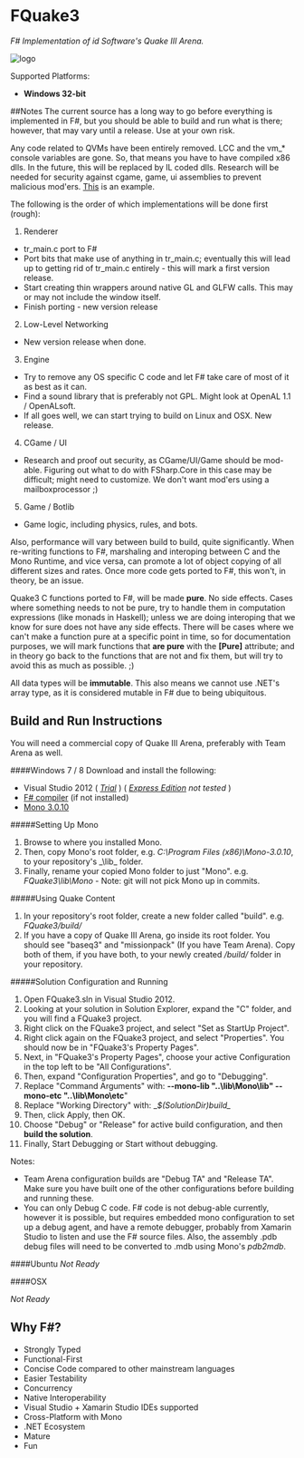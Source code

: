 # FQuake3
_F\# Implementation of id Software's Quake III Arena._

![logo](https://raw.github.com/TIHan/FQuake3/master/fquake3_logo.png)

Supported Platforms:

* __Windows 32-bit__

##Notes
The current source has a long way to go before everything is implemented in F#, but you should be able to build and run what is there; however, that may vary until a release. Use at your own risk.

Any code related to QVMs have been entirely removed. LCC and the vm_* console variables are gone. So, that means you have to have compiled x86 dlls. In the future, this will be replaced by IL coded dlls. Research will be needed for security against cgame, game, ui assemblies to prevent malicious mod'ers. [This](https://subterraneangames.com/threads/requested-namespaces-for-dungeoneer-scripting.2406/) is an example.

The following is the order of which implementations will be done first (rough):

1. Renderer
 * tr_main.c port to F#
 * Port bits that make use of anything in tr_main.c; eventually this will lead up to getting rid of tr_main.c entirely - this will mark a first version release.
 * Start creating thin wrappers around native GL and GLFW calls. This may or may not include the window itself.
 * Finish porting - new version release
2. Low-Level Networking
 * New version release when done.
3. Engine
 * Try to remove any OS specific C code and let F# take care of most of it as best as it can.
 * Find a sound library that is preferably not GPL. Might look at OpenAL 1.1 / OpenALsoft.
 * If all goes well, we can start trying to build on Linux and OSX. New release.
4. CGame / UI
 * Research and proof out security, as CGame/UI/Game should be mod-able. Figuring out what to do with FSharp.Core in this case may be difficult; might need to customize. We don't want mod'ers using a mailboxprocessor ;)
5. Game / Botlib
 * Game logic, including physics, rules, and bots.

Also, performance will vary between build to build, quite significantly. When re-writing functions to F#, marshaling and interoping between C and the Mono Runtime, and vice versa, can promote a lot of object copying of all different sizes and rates. Once more code gets ported to F#, this won't, in theory, be an issue.

Quake3 C functions ported to F#, will be made __pure__. No side effects. Cases where something needs to not be pure, try to handle them in computation expressions (like monads in Haskell); unless we are doing interoping that we know for sure does not have any side effects. There will be cases where we can't make a function pure at a specific point in time, so for documentation purposes, we will mark functions that __are pure__ with the __[Pure]__ attribute; and in theory go back to the functions that are not and fix them, but will try to avoid this as much as possible. ;)

All data types will be __immutable__. This also means we cannot use .NET's array type, as it is considered mutable in F# due to being ubiquitous.

## Build and Run Instructions

You will need a commercial copy of Quake III Arena, preferably with Team Arena as well.

####Windows 7 / 8
Download and install the following:

* Visual Studio 2012 ( _[Trial](http://www.microsoft.com/visualstudio/eng/products/visual-studio-premium-2012)_ ) ( _[Express Edition](http://www.microsoft.com/visualstudio/eng/products/visual-studio-express-for-windows-desktop#product-express-desktop) not tested_ )
* [F# compiler](http://go.microsoft.com/fwlink/?LinkID=261287) (if not installed)
* [Mono 3.0.10](http://origin-download.mono-project.com/archive/3.0.10/windows-installer/mono-3.0.10-gtksharp-2.12.11-win32-0.exe)

#####Setting Up Mono
1. Browse to where you installed Mono.
2. Then, copy Mono's root folder, e.g. _C:\Program Files (x86)\Mono-3.0.10_, to your repository's _\lib\_ folder.
3. Finally, rename your copied Mono folder to just "Mono". e.g. _FQuake3\lib\Mono_ - Note: git will not pick Mono up in commits.

#####Using Quake Content
1. In your repository's root folder, create a new folder called "build". e.g. _FQuake3/build/_
2. If you have a copy of Quake III Arena, go inside its root folder. You should see "baseq3" and "missionpack" (If you have Team Arena). Copy both of them, if you have both, to your newly created _/build/_ folder in your repository.

#####Solution Configuration and Running

1. Open FQuake3.sln in Visual Studio 2012.
2. Looking at your solution in Solution Explorer, expand the "C" folder, and you will find a FQuake3 project.
3. Right click on the FQuake3 project, and select "Set as StartUp Project".
4. Right click again on the FQuake3 project, and select "Properties". You should now be in "FQuake3's Property Pages".
5. Next, in "FQuake3's Property Pages", choose your active Configuration in the top left to be "All Configurations".
6. Then, expand "Configuration Properties", and go to "Debugging".
7. Replace "Command Arguments" with: __--mono-lib "..\\lib\\Mono\\lib" --mono-etc "..\\lib\\Mono\\etc__"
8. Replace "Working Directory" with: __$(SolutionDir)build\__
9. Then, click Apply, then OK.
1. Choose "Debug" or "Release" for active build configuration, and then __build the solution__.
1. Finally, Start Debugging or Start without debugging.

Notes:

* Team Arena configuration builds are "Debug TA" and "Release TA". Make sure you have built one of the other configurations before building and running these.
* You can only Debug C code. F# code is not debug-able currently, however it is possible, but requires embedded mono configuration to set up a debug agent, and have a remote debugger, probably from Xamarin Studio to listen and use the F# source files. Also, the assembly .pdb debug files will need to be converted to .mdb using Mono's _pdb2mdb_.

####Ubuntu
_Not Ready_

####OSX

_Not Ready_

## Why F#?
* Strongly Typed
* Functional-First
* Concise Code compared to other mainstream languages
* Easier Testability
* Concurrency
* Native Interoperability
* Visual Studio + Xamarin Studio IDEs supported
* Cross-Platform with Mono
* .NET Ecosystem
* Mature
* Fun